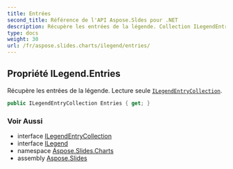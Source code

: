 ```yaml
---
title: Entrées
second_title: Référence de l'API Aspose.Sldes pour .NET
description: Récupère les entrées de la légende. Collection ILegendEntryCollectionaspose.slides.charts/ilegendentrycollection en lecture seule.
type: docs
weight: 30
url: /fr/aspose.slides.charts/ilegend/entries/
---
```


## Propriété ILegend.Entries

Récupère les entrées de la légende. Lecture seule [`ILegendEntryCollection`](../../ilegendentrycollection).

```csharp
public ILegendEntryCollection Entries { get; }
```

### Voir Aussi

* interface [ILegendEntryCollection](../../ilegendentrycollection)
* interface [ILegend](../../ilegend)
* namespace [Aspose.Slides.Charts](../../ilegend)
* assembly [Aspose.Slides](../../../)

<!-- DO NOT EDIT: généré par xmldocmd pour Aspose.Slides.dll -->